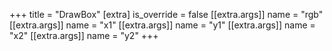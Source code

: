 +++
title = "DrawBox"
[extra]
is_override = false
[[extra.args]]
name = "rgb"
[[extra.args]]
name = "x1"
[[extra.args]]
name = "y1"
[[extra.args]]
name = "x2"
[[extra.args]]
name = "y2"
+++